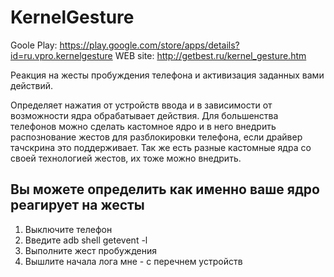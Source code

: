 # KernelGesture
Goole Play: https://play.google.com/store/apps/details?id=ru.vpro.kernelgesture
WEB site: http://getbest.ru/kernel_gesture.htm

Реакция на жесты пробуждения телефона и активизация заданных вами действий.

Определяет нажатия от устройств ввода и в зависимости от возможности ядра обрабатывает действия.
Для большенства телефонов можно сделать кастомное ядро и в него внедрить распознование жестов для разблокировки телефона, если драйвер тачскрина это поддерживает.
Так же есть разные кастомные ядра со своей технологией жестов, их тоже можно внедрить.

## Вы можете определить как именно ваше ядро реагирует на жесты
1. Выключите телефон
2. Введите adb shell getevent -l
3. Выполните жест пробуждения
4. Вышлите начала лога мне - с перечнем устройств

